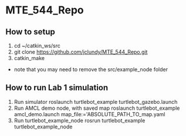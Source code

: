 # MTE_544_Repo
## How to setup
1. cd ~/catkin_ws/src
2. git clone https://github.com/jclundy/MTE_544_Repo.git
3. catkin_make
- note that you may need to remove the src/example_node folder 
## How to run Lab 1 simulation
1. Run simulator
roslaunch turtlebot_example turtlebot_gazebo.launch
2. Run AMCL demo node, with saved map
roslaunch turtlebot_example amcl_demo.launch map_file:='ABSOLUTE_PATH_TO_map.yaml
3. Run turtlebot_example_node
rosrun turtlebot_example turtlebot_example_node
